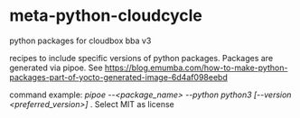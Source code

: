 # meta-python-cloudcycle
python packages for cloudbox bba v3

recipes to include specific versions of python packages. Packages are generated via pipoe. See https://blog.emumba.com/how-to-make-python-packages-part-of-yocto-generated-image-6d4af098eebd

command example: _pipoe --<package_name> --python python3 [--version <preferred_version>]_ . Select MIT as license
